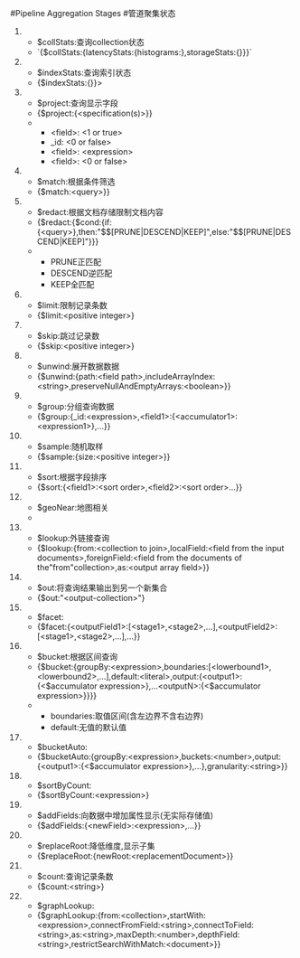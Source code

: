 #Pipeline Aggregation Stages
#管道聚集状态
<ol>
	<li>
		<ul>
			<li>$collStats:查询collection状态</li>
			<li>`{$collStats:{latencyStats:{histograms:<boolean>},storageStats:{}}}`</li>
		</ul>
	</li>
	<li>
		<ul>
			<li>$indexStats:查询索引状态</li>
			<li>{$indexStats:{}}></li>
		</ul>
	</li>
	<li>
		<ul>
			<li>$project:查询显示字段</li>
			<li>{$project:{&lt;specification(s)&gt;}}</li>
			<li>
				<ul>
					<li>&lt;field&gt;: &lt;1 or true&gt;</li>
					<li>_id: &lt;0 or false&gt;</li>
					<li>&lt;field&gt;: &lt;expression&gt;</li>
					<li>&lt;field&gt;: &lt;0 or false&gt;</li>
				</ul>
			</li>
		</ul>
	</li>
	<li>
		<ul>
			<li>$match:根据条件筛选</li>
			<li>{$match:&lt;query&gt;}}</li>
		</ul>
	</li>
	<li>
		<ul>
			<li>$redact:根据文档存储限制文档内容</li>
			<li>{$redact:{$cond:{if:{&lt;query&gt;},then:"$$[PRUNE|DESCEND|KEEP]",else:"$$[PRUNE|DESCEND|KEEP]"}}}</li>
				<li>
					<ul>
						<li>PRUNE正匹配</li>
						<li>DESCEND逆匹配</li>
						<li>KEEP全匹配</li>
					</ul>
				</li>
		</ul>
	</li>
	<li>
		<ul>
			<li>$limit:限制记录条数</li>
			<li>{$limit:&lt;positive integer&gt;}</li>
		</ul>
	</li>
	<li>
		<ul>
			<li>$skip:跳过记录数</li>
			<li>{$skip:&lt;positive integer&gt;}</li>
		</ul>
	</li>
	<li>
		<ul>
			<li>$unwind:展开数据数据</li>
			<li>{$unwind:{path:&lt;field path&gt;,includeArrayIndex:&lt;string&gt;,preserveNullAndEmptyArrays:&lt;boolean&gt;}}</pre></li>
		</ul>
	</li>
	<li>
		<ul>
			<li>$group:分组查询数据</li>
			<li>{$group:{_id:&lt;expression&gt;,&lt;field1&gt;:{&lt;accumulator1&gt;:&lt;expression1&gt;},...}}</li>
		</ul>
	</li>
	<li>
		<ul>
			<li>$sample:随机取样</li>
			<li>{$sample:{size:&lt;positive integer&gt;}}</li>
		</ul>
	</li>
	<li>
		<ul>
			<li>$sort:根据字段排序</li>
			<li>{$sort:{&lt;field1&gt;:&lt;sort order&gt;,&lt;field2&gt;:&lt;sort order&gt;...}}</li>
		</ul>
	</li>
	<li>
		<ul>
			<li>$geoNear:地图相关</li>
			<li></li>
		</ul>
	</li>
	<li>
		<ul>
			<li>$lookup:外链接查询</li>
			<li>{$lookup:{from:&lt;collection to join&gt;,localField:&lt;field from the input documents&gt;,foreignField:&lt;field from the documents of the"from"collection&gt;,as:&lt;output array field&gt;}}</li>
		</ul>
	</li>
	<li>
		<ul>
			<li>$out:将查询结果输出到另一个新集合</li>
			<li>{$out:"&lt;output-collection&gt;"}</li>
		</ul>
	</li>
	<li>
		<ul>
			<li>$facet:</li>
			<li>{$facet:{&lt;outputField1&gt;:[&lt;stage1&gt;,&lt;stage2&gt;,...],&lt;outputField2&gt;:[&lt;stage1&gt;,&lt;stage2&gt;,...],...}}</li>
		</ul>
	</li>
	<li>
		<ul>
			<li>$bucket:根据区间查询</li>
			<li>{$bucket:{groupBy:&lt;expression&gt;,boundaries:[&lt;lowerbound1&gt;,&lt;lowerbound2&gt;,...],default:&lt;literal&gt;,output:{&lt;output1&gt;:{&lt;$accumulator expression&gt;},...&lt;outputN&gt;:{&lt;$accumulator expression&gt;}}}}</li>
			<li>
				<ul>
					<li>boundaries:取值区间(含左边界不含右边界)</li>
					<li>default:无值的默认值</li>
				</ul>
			</li>
		</ul>
	</li>
	<li>
		<ul>
			<li>$bucketAuto:</li>
			<li>{$bucketAuto:{groupBy:&lt;expression&gt;,buckets:&lt;number&gt;,output:{&lt;output1&gt;:{&lt;$accumulator expression&gt;},...},granularity:&lt;string&gt;}}</li>
		</ul>
	</li>
	<li>
		<ul>
			<li>$sortByCount:</li>
			<li>{$sortByCount:&lt;expression&gt;}</li>
		</ul>
	</li>
	<li>
		<ul>
			<li>$addFields:向数据中增加属性显示(无实际存储值)</li>
			<li>{$addFields:{&lt;newField&gt;:&lt;expression&gt;,...}}</li>
		</ul>
	</li>
	<li>
		<ul>
			<li>$replaceRoot:降低维度,显示子集</li>
			<li>{$replaceRoot:{newRoot:&lt;replacementDocument&gt;}}</li>
		</ul>
	</li>
	<li>
		<ul>
			<li>$count:查询记录条数</li>
			<li>{$count:&lt;string&gt;}</li>
		</ul>
	</li>
	<li>
		<ul>
			<li>$graphLookup:</li>
			<li>{$graphLookup:{from:&lt;collection&gt;,startWith:&lt;expression&gt;,connectFromField:&lt;string&gt;,connectToField:&lt;string&gt;,as:&lt;string&gt;,maxDepth:&lt;number&gt;,depthField:&lt;string&gt;,restrictSearchWithMatch:&lt;document&gt;}}</li>
		</ul>
	</li>
</ol>
